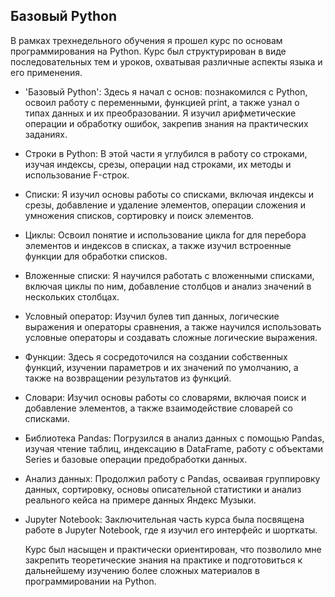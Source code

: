 ## Базовый Python

В рамках трехнедельного обучения я прошел курс по основам программирования на Python. Курс был структурирован в виде последовательных тем и уроков, охватывая различные аспекты языка и его применения.

- 'Базовый Python': Здесь я начал с основ: познакомился с Python, освоил работу с переменными, функцией print, а также узнал о типах данных и их преобразовании. Я изучил арифметические операции и обработку ошибок, закрепив знания на практических заданиях.

- Строки в Python: В этой части я углубился в работу со строками, изучая индексы, срезы, операции над строками, их методы и использование F-строк.

- Списки: Я изучил основы работы со списками, включая индексы и срезы, добавление и удаление элементов, операции сложения и умножения списков, сортировку и поиск элементов.

- Циклы: Освоил понятие и использование цикла for для перебора элементов и индексов в списках, а также изучил встроенные функции для обработки списков.

- Вложенные списки: Я научился работать с вложенными списками, включая циклы по ним, добавление столбцов и анализ значений в нескольких столбцах.

- Условный оператор: Изучил булев тип данных, логические выражения и операторы сравнения, а также научился использовать условные операторы и создавать сложные логические выражения.

- Функции: Здесь я сосредоточился на создании собственных функций, изучении параметров и их значений по умолчанию, а также на возвращении результатов из функций.

- Словари: Изучил основы работы со словарями, включая поиск и добавление элементов, а также взаимодействие словарей со списками.

- Библиотека Pandas: Погрузился в анализ данных с помощью Pandas, изучая чтение таблиц, индексацию в DataFrame, работу с объектами Series и базовые операции предобработки данных.

- Анализ данных: Продолжил работу с Pandas, осваивая группировку данных, сортировку, основы описательной статистики и анализ реального кейса на примере данных Яндекс Музыки.

- Jupyter Notebook: Заключительная часть курса была посвящена работе в Jupyter Notebook, где я изучил его интерфейс и шорткаты.

  Курс был насыщен и практически ориентирован, что позволило мне закрепить теоретические знания на практике и подготовиться к дальнейшему изучению более сложных материалов в программировании на Python.

